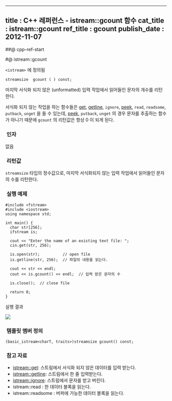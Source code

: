 ----------------
title : C++ 레퍼런스 - istream::gcount 함수
cat_title :  istream::gcount
ref_title : gcount
publish_date : 2012-11-07
--------------

##@ cpp-ref-start

#@ istream::gcount

`<istream>` 에 정의됨

```info-format
streamsize  gcount ( ) const;
```

마지막 서식화 되지 않은 (unformatted) 입력 작업에서 읽어들인 문자의 개수를 리턴한다.


서식화 되지 않는 작업을 하는 함수들은 [get](http://itguru.tistory.com/191), [getline](http://itguru.tistory.com/149), `ignore`, [peek](http://itguru.tistory.com/194), `read`, `readsome`, `putback`, `unget` 을 들 수 있는데, [peek](http://itguru.tistory.com/194), `putback`, `unget` 의 경우 문자를 추출하는 함수가 아니기 때문에 `gcount` 의 리턴값은 항상 0 이 되게 된다.

###  인자

없음

###  리턴값

`streamsize` 타입의 정수값으로, 마지막 서식화되지 않는 입력 작업에서 읽어들인 문자의 수를 리턴한다.

###  실행 예제


```cpp-formatted
#include <fstream>
#include <iostream>
using namespace std;

int main() {
  char str[256];
  ifstream is;

  cout << "Enter the name of an existing text file: ";
  cin.get(str, 256);

  is.open(str);          // open file
  is.getline(str, 256);  // 파일의 내용을 읽는다.

  cout << str << endl;
  cout << is.gcount() << endl;  // 입력 받은 문자의 수

  is.close();  // close file

  return 0;
}
```



실행 결과

![](http://img1.daumcdn.net/thumb/R1920x0/?fname=http%3A%2F%2Fcfile8.uf.tistory.com%2Fimage%2F1320A43E509A5E7910D3F4)


###  템플릿 멤버 정의


```cpp-formatted
(basic_istream<charT, traits>)streamsize gcount() const;
```

###  참고 자료

*  [istream::get](http://itguru.tistory.com/191): 스트림에서 서식화 되지 않은 데이터를 입력 받는다.
*  [istream::getline](http://itguru.tistory.com/149): 스트림에서 한 줄 입력받는다.
*  [istream::ignore](http://itguru.tistory.com/193): 스트림에서 문자를 받고 버린다.
* istream::read : 한 데이터 블록을 읽는다.
* istream::readsome : 버퍼에 가능한 데이터 블록을 읽는다.